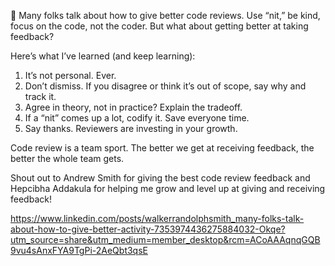💬 Many folks talk about how to give better code reviews. Use “nit,” be kind, focus on the code, not the coder.
But what about getting better at taking feedback?

Here’s what I’ve learned (and keep learning):
1. It’s not personal. Ever.
2. Don’t dismiss. If you disagree or think it’s out of scope, say why and track it.
3. Agree in theory, not in practice? Explain the tradeoff.
4. If a “nit” comes up a lot, codify it. Save everyone time.
5. Say thanks. Reviewers are investing in your growth.

Code review is a team sport. The better we get at receiving feedback, the better the whole team gets.

Shout out to Andrew Smith for giving the best code review feedback and Hepcibha Addakula for helping me grow and level up at giving and receiving feedback!

https://www.linkedin.com/posts/walkerrandolphsmith_many-folks-talk-about-how-to-give-better-activity-7353974436275884032-Okqe?utm_source=share&utm_medium=member_desktop&rcm=ACoAAAqnqGQB9vu4sAnxFYA9TgPi-2AeQbt3qsE